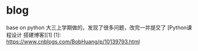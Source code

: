 # blog
base on python
大三上学期做的，发现了很多问题，改完一并提交了
[Python课程设计 搭建博客][1]
  [1]: https://www.cnblogs.com/BobHuang/p/10139793.html
